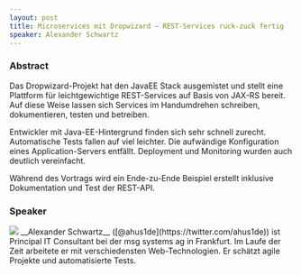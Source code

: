 ```yaml
---
layout: post
title: Microservices mit Dropwizard – REST-Services ruck-zuck fertig
speaker: Alexander Schwartz
---
```


### Abstract

Das Dropwizard-Projekt hat den JavaEE Stack ausgemistet und stellt eine Plattform für leichtgewichtige REST-Services auf Basis von JAX-RS bereit. Auf diese Weise lassen sich Services im Handumdrehen schreiben, dokumentieren, testen und betreiben.

Entwickler mit Java-EE-Hintergrund finden sich sehr schnell zurecht. Automatische Tests fallen auf viel leichter. Die aufwändige Konfiguration eines Application-Servers entfällt. Deployment und Monitoring wurden auch deutlich vereinfacht.

Während des Vortrags wird ein Ende-zu-Ende Beispiel erstellt inklusive Dokumentation und Test der REST-API.

### Speaker

<img src="/images/speaker/alexanderschwartz.png" class="speakerpic"/>
__Alexander Schwartz__ ([@ahus1de](https://twitter.com/ahus1de)) ist Principal IT Consultant bei der msg systems ag in Frankfurt. Im Laufe der Zeit arbeitete er mit verschiedensten Web-Technologien. Er schätzt agile Projekte und automatisierte Tests.
